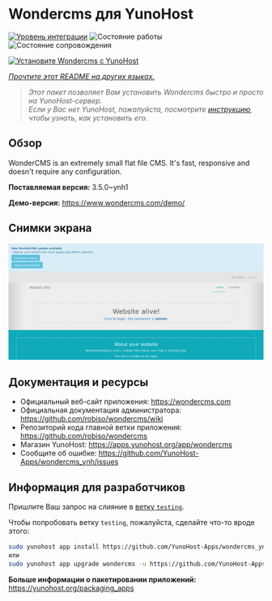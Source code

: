 <!--
Важно: этот README был автоматически сгенерирован <https://github.com/YunoHost/apps/tree/master/tools/readme_generator>
Он НЕ ДОЛЖЕН редактироваться вручную.
-->

# Wondercms для YunoHost

[![Уровень интеграции](https://apps.yunohost.org/badge/integration/wondercms)](https://ci-apps.yunohost.org/ci/apps/wondercms/)
![Состояние работы](https://apps.yunohost.org/badge/state/wondercms)
![Состояние сопровождения](https://apps.yunohost.org/badge/maintained/wondercms)

[![Установите Wondercms с YunoHost](https://install-app.yunohost.org/install-with-yunohost.svg)](https://install-app.yunohost.org/?app=wondercms)

*[Прочтите этот README на других языках.](./ALL_README.md)*

> *Этот пакет позволяет Вам установить Wondercms быстро и просто на YunoHost-сервер.*  
> *Если у Вас нет YunoHost, пожалуйста, посмотрите [инструкцию](https://yunohost.org/install), чтобы узнать, как установить его.*

## Обзор

WonderCMS is an extremely small flat file CMS. It's fast, responsive and doesn't require any configuration.


**Поставляемая версия:** 3.5.0~ynh1

**Демо-версия:** <https://www.wondercms.com/demo/>

## Снимки экрана

![Снимок экрана Wondercms](./doc/screenshots/WonderCMS-update-screenshot.png)

## Документация и ресурсы

- Официальный веб-сайт приложения: <https://wondercms.com>
- Официальная документация администратора: <https://github.com/robiso/wondercms/wiki>
- Репозиторий кода главной ветки приложения: <https://github.com/robiso/wondercms>
- Магазин YunoHost: <https://apps.yunohost.org/app/wondercms>
- Сообщите об ошибке: <https://github.com/YunoHost-Apps/wondercms_ynh/issues>

## Информация для разработчиков

Пришлите Ваш запрос на слияние в [ветку `testing`](https://github.com/YunoHost-Apps/wondercms_ynh/tree/testing).

Чтобы попробовать ветку `testing`, пожалуйста, сделайте что-то вроде этого:

```bash
sudo yunohost app install https://github.com/YunoHost-Apps/wondercms_ynh/tree/testing --debug
или
sudo yunohost app upgrade wondercms -u https://github.com/YunoHost-Apps/wondercms_ynh/tree/testing --debug
```

**Больше информации о пакетировании приложений:** <https://yunohost.org/packaging_apps>
